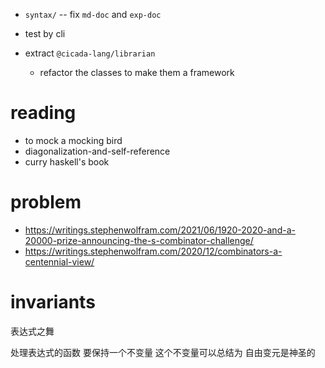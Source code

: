 - `syntax/` -- fix `md-doc` and `exp-doc`

- test by cli

- extract `@cicada-lang/librarian`

  - refactor the classes to make them a framework

# reading

- to mock a mocking bird
- diagonalization-and-self-reference
- curry haskell's book

# problem

- https://writings.stephenwolfram.com/2021/06/1920-2020-and-a-20000-prize-announcing-the-s-combinator-challenge/
- https://writings.stephenwolfram.com/2020/12/combinators-a-centennial-view/

# invariants

表达式之舞

处理表达式的函数
要保持一个不变量
这个不变量可以总结为
自由变元是神圣的
